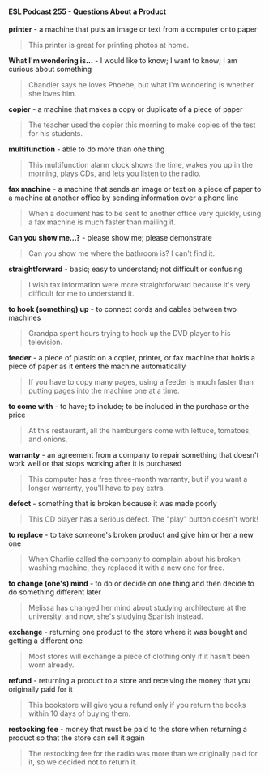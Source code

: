 #### ESL Podcast 255 - Questions About a Product

**printer** - a machine that puts an image or text from a computer onto paper

> This printer is great for printing photos at home.

**What I'm wondering is...** - I would like to know; I want to know; I am curious
about something

> Chandler says he loves Phoebe, but what I'm wondering is whether she loves
him.

**copier** - a machine that makes a copy or duplicate of a piece of paper

> The teacher used the copier this morning to make copies of the test for his
students.

**multifunction** - able to do more than one thing

> This multifunction alarm clock shows the time, wakes you up in the morning,
plays CDs, and lets you listen to the radio.

**fax machine** - a machine that sends an image or text on a piece of paper to a
machine at another office by sending information over a phone line

> When a document has to be sent to another office very quickly, using a fax
machine is much faster than mailing it.

**Can you show me...?** - please show me; please demonstrate

> Can you show me where the bathroom is? I can't find it.

**straightforward** - basic; easy to understand; not difficult or confusing

> I wish tax information were more straightforward because it's very difficult for
me to understand it.

**to hook (something) up** - to connect cords and cables between two machines

> Grandpa spent hours trying to hook up the DVD player to his television.

**feeder** - a piece of plastic on a copier, printer, or fax machine that holds a piece
of paper as it enters the machine automatically

> If you have to copy many pages, using a feeder is much faster than putting
pages into the machine one at a time.

**to come with** - to have; to include; to be included in the purchase or the price

> At this restaurant, all the hamburgers come with lettuce, tomatoes, and onions.

**warranty** - an agreement from a company to repair something that doesn't work
well or that stops working after it is purchased

> This computer has a free three-month warranty, but if you want a longer
warranty, you'll have to pay extra.

**defect** - something that is broken because it was made poorly

> This CD player has a serious defect. The "play" button doesn't work!

**to replace** - to take someone's broken product and give him or her a new one

> When Charlie called the company to complain about his broken washing
machine, they replaced it with a new one for free.

**to change (one's) mind** - to do or decide on one thing and then decide to do
something different later

> Melissa has changed her mind about studying architecture at the university,
and now, she's studying Spanish instead.

**exchange** - returning one product to the store where it was bought and getting a
different one

> Most stores will exchange a piece of clothing only if it hasn't been worn already.

**refund** - returning a product to a store and receiving the money that you
originally paid for it

> This bookstore will give you a refund only if you return the books within 10 days
of buying them.

**restocking fee** - money that must be paid to the store when returning a product
so that the store can sell it again

> The restocking fee for the radio was more than we originally paid for it, so we
decided not to return it.

